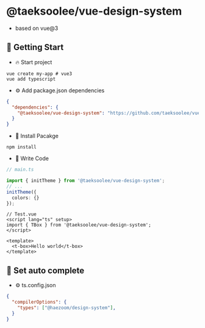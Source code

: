 # @taeksoolee/vue-design-system
- based on vue@3

## 🚀 Getting Start
- 🔥 Start project
```shell
vue create my-app # vue3
vue add typescript
```

- ⚙️ Add package.json dependencies
```json
{
  "dependencies": {
    "@taeksoolee/vue-design-system": "https://github.com/taeksoolee/vue-libs.git",
  }
}
```
- 🚚 Install Pacakge
```shell
npm install
```
- 📝  Write Code
``` typescript
// main.ts

import { initTheme } from '@taeksoolee/vue-design-system';
// ...
initTheme({
  colors: {}
});

```
```vue
// Test.vue
<script lang="ts" setup>
import { TBox } from '@taeksoolee/vue-design-system';
</script>

<template>
  <t-box>Hello world</t-box>
</template>
```

## 🧩 Set auto complete
- ⚙️ ts.config.json
```json
{
  "compilerOptions": {
    "types": ["@haezoom/design-system"],
  }
}
```